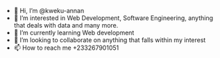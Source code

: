 - 👋 Hi, I’m @kweku-annan
- 👀 I’m interested in Web Development, Software Engineering, anything that deals with data and many more.
- 🌱 I’m currently learning Web development
- 💞️ I’m looking to collaborate on anything that falls within my interest
- 📫 How to reach me +233267901051

<!---
kweku-annan/kweku-annan is a ✨ special ✨ repository because its `README.md` (this file) appears on your GitHub profile.
You can click the Preview link to take a look at your changes.
--->
